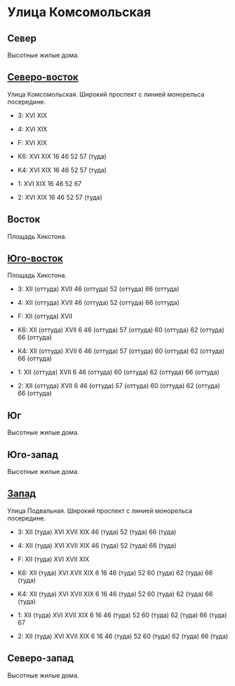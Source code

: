 # Улица Комсомольская

## Север

Высотные жилые дома.

## [Северо-восток](./10500065.md)

Улица Комсомольская.
Широкий проспект с линией монорельса посередине.

* 3:    XVI XIX
* 4:    XVI XIX
* F:    XVI XIX

* K6:   XVI XIX
        16  46  52  57 (туда)
* K4:   XVI XIX
        16  46  52  57 (туда)
* 1:    XVI XIX
        16  46  52  67
* 2:    XVI XIX
        16  46  52  57 (туда)

## Восток

Площадь Хикстона.

## [Юго-восток](./10500075.md)

Площадь Хикстона.

* 3:    XII (оттуда)    XVII    46 (оттуда) 52 (оттуда) 66 (оттуда)
* 4:    XII (оттуда)    XVII    46 (оттуда) 52 (оттуда) 66 (оттуда)
* F:    XII (оттуда)    XVII

* K6:   XII (оттуда)    XVII
        6   46 (оттуда) 57 (оттуда) 60 (оттуда) 62 (оттуда) 66 (оттуда)
* K4:   XII (оттуда)    XVII
        6   46 (оттуда) 57 (оттуда) 60 (оттуда) 62 (оттуда) 66 (оттуда)
* 1:    XII (оттуда)    XVII
        6   46 (оттуда) 60 (оттуда) 62 (оттуда) 66 (оттуда)
* 2:    XII (оттуда)    XVII
        6   46 (оттуда) 57 (оттуда) 60 (оттуда) 62 (оттуда) 66 (оттуда)

## Юг

Высотные жилые дома.

## Юго-запад

Высотные жилые дома.

## [Запад](./10460070.md)

Улица Подвальная.
Широкий проспект с линией монорельса посередине.

* 3:    XII (туда)  XVI XVII    XIX 46 (туда)   52 (туда)   66 (туда)
* 4:    XII (туда)  XVI XVII    XIX 46 (туда)   52 (туда)   66 (туда)
* F:    XII (туда)  XVI XVII    XIX

* K6:   XII (туда)  XVI XVII    XIX
        6   16  46 (туда)   52  60 (туда)   62 (туда)   66 (туда)
* K4:   XII (туда)  XVI XVII    XIX
        6   16  46 (туда)   52  60 (туда)   62 (туда)   66 (туда)
* 1:    XII (туда)  XVI XVII    XIX
        6   16  46 (туда)   52  60 (туда)   62 (туда)   66 (туда)   67
* 2:    XII (туда)  XVI XVII    XIX
        6   16  46 (туда)   52  60 (туда)   62 (туда)   66 (туда)

## Северо-запад

Высотные жилые дома.
